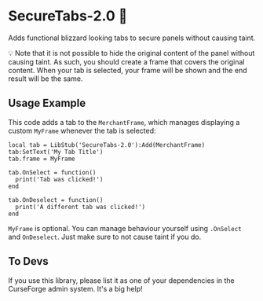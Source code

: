 # SecureTabs-2.0 :bookmark_tabs:
Adds functional blizzard looking tabs to secure panels without causing taint.

:bulb: Note that it is not possible to hide the original content of the panel without causing taint.
As such, you should create a frame that covers the original content. When your tab is selected, your frame will be shown and the end result will be the same.


## Usage Example
This code adds a tab to the `MerchantFrame`, which manages displaying a custom `MyFrame` whenever the tab is selected:

```
local tab = LibStub('SecureTabs-2.0'):Add(MerchantFrame)
tab:SetText('My Tab Title')
tab.frame = MyFrame

tab.OnSelect = function()
  print('Tab was clicked!')
end

tab.OnDeselect = function()
  print('A different tab was clicked!')
end
```

`MyFrame` is optional. You can manage behaviour yourself using `.OnSelect` and `OnDeselect`. Just make sure to not cause taint if you do.

## To Devs
If you use this library, please list it as one of your dependencies in the CurseForge admin system. It's a big help!
